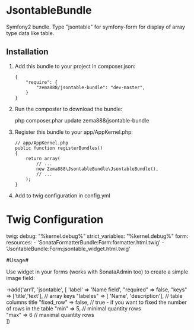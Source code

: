 JsontableBundle
===============

Symfony2 bundle. Type "jsontable" for symfony-form for display of array type data like table.

Installation
------------

1. Add this bundle to your project in composer.json:

	```
    {
        "require": {
            "zema888/jsontable-bundle": "dev-master",
        }
    }
    ```
    
2. Run the composter to download the bundle:

    php composer.phar update zema888/jsontable-bundle
    
3. Register this bundle to your app/AppKernel.php:

    ```
    // app/AppKernel.php
    public function registerBundles()
    {
        return array(
            // ...
            new Zema888\JsontableBundle\JsontableBundle(),
            // ...
        );
    }
4. Add to twig configuration in config.yml

# Twig Configuration
twig:
    debug:            "%kernel.debug%"
    strict_variables: "%kernel.debug%"
    form:
        resources:
            - 'SonataFormatterBundle:Form:formatter.html.twig'
            - 'JsontableBundle:Form:jsontable_widget.html.twig'
    
#Usage#

Use widget in your forms (works with SonataAdmin too) to create a simple image field:

->add('arr1', 'jsontable', [
        'label' => 'Name field',
        "required" => false,
        "keys" => ['title','text'],             // array keys 
        "labeles" => [ 'Name', 'description'],  // table columns title
        "fixed_row" => false,                   // true - if you want to fixed the number of rows in the table
        "min" => 5,                             // minimal quantity rows         
        "max" => 6                              // maximal quantity rows    
    ])